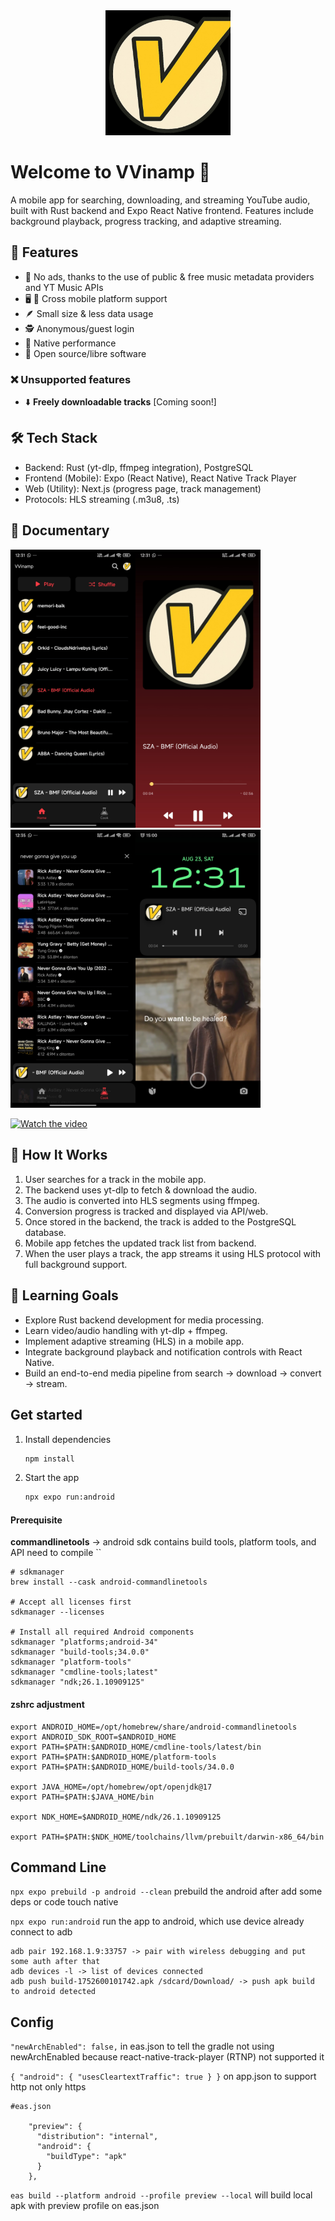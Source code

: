 <div align="center">
  <img width="200" src="assets/images/vvinamp.png" alt="vvinamp logo">
</div>


# Welcome to VVinamp 👋

A mobile app for searching, downloading, and streaming YouTube audio, built with Rust backend and Expo React Native frontend. Features include background playback, progress tracking, and adaptive streaming.


## 🌃 Features

- 🚫 No ads, thanks to the use of public & free music metadata providers and YT Music APIs
- 🖥️ 📱 Cross mobile platform support
- 🪶 Small size & less data usage
- 🕵️ Anonymous/guest login
- 🚀 Native performance
- 📖 Open source/libre software

### ❌ Unsupported features
- ⬇️ **Freely downloadable tracks** [Coming soon!]

## 🛠️ Tech Stack
- Backend: Rust (yt-dlp, ffmpeg integration), PostgreSQL
- Frontend (Mobile): Expo (React Native), React Native Track Player
- Web (Utility): Next.js (progress page, track management)
- Protocols: HLS streaming (.m3u8, .ts)

## 🌃 Documentary

<img width="200" src="assets/images/list.jpg" alt="Vvinamp List"><img width="200" src="assets/images/player.jpg" alt="Vvinamp Player"><img width="200" src="assets/images/search.jpg" alt="Vvinamp Search"><img width="200" src="assets/images/lockscreen.jpg" alt="Vvinamp Lockscreen">
    
[![Watch the video](https://i.sstatic.net/Vp2cE.png)](https://www.youtube.com/watch?v=Y72UgkygvHI)

## 🔧 How It Works
1. User searches for a track in the mobile app.
2. The backend uses yt-dlp to fetch & download the audio.
3. The audio is converted into HLS segments using ffmpeg.
4. Conversion progress is tracked and displayed via API/web.
5. Once stored in the backend, the track is added to the PostgreSQL database.
6. Mobile app fetches the updated track list from backend.
7. When the user plays a track, the app streams it using HLS protocol with full background support.

## 🎯 Learning Goals
- Explore Rust backend development for media processing.
- Learn video/audio handling with yt-dlp + ffmpeg.
- Implement adaptive streaming (HLS) in a mobile app.
- Integrate background playback and notification controls with React Native.
- Build an end-to-end media pipeline from search → download → convert → stream.

## Get started

1. Install dependencies

   ```bash
   npm install
   ```

2. Start the app

   ```bash
   npx expo run:android
   ```

#### Prerequisite
**commandlinetools** -> android sdk contains build tools, platform tools, and API need to compile ``

```
# sdkmanager
brew install --cask android-commandlinetools

# Accept all licenses first
sdkmanager --licenses

# Install all required Android components
sdkmanager "platforms;android-34"
sdkmanager "build-tools;34.0.0"
sdkmanager "platform-tools"
sdkmanager "cmdline-tools;latest"
sdkmanager "ndk;26.1.10909125"
```

#### zshrc adjustment
```
export ANDROID_HOME=/opt/homebrew/share/android-commandlinetools
export ANDROID_SDK_ROOT=$ANDROID_HOME
export PATH=$PATH:$ANDROID_HOME/cmdline-tools/latest/bin
export PATH=$PATH:$ANDROID_HOME/platform-tools
export PATH=$PATH:$ANDROID_HOME/build-tools/34.0.0

export JAVA_HOME=/opt/homebrew/opt/openjdk@17
export PATH=$PATH:$JAVA_HOME/bin

export NDK_HOME=$ANDROID_HOME/ndk/26.1.10909125

export PATH=$PATH:$NDK_HOME/toolchains/llvm/prebuilt/darwin-x86_64/bin
```


## Command Line

``npx expo prebuild -p android --clean`` prebuild the android after add some deps or code touch native


``npx expo run:android`` run the app to android, which use device already connect to adb


```
adb pair 192.168.1.9:33757 -> pair with wireless debugging and put some auth after that
adb devices -l -> list of devices connected
adb push build-1752600101742.apk /sdcard/Download/ -> push apk build to android detected
```

## Config


``"newArchEnabled": false,`` in eas.json to tell the gradle not using newArchEnabled because react-native-track-player (RTNP) not supported it

``
{
    "android": {
        "usesCleartextTraffic": true
    }
}
`` on app.json to support http not only https

```
#eas.json

    "preview": {
      "distribution": "internal",
      "android": {
        "buildType": "apk"
      }
    },
```
``eas build --platform android --profile preview --local`` will build local apk with preview profile on eas.json



